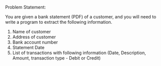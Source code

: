 Problem Statement:

You are given a bank statement (PDF) of a customer, and you will need to write a program to extract the following information. 

1. Name of customer
2. Address of customer
3. Bank account number
4. Statement Date
5. List of transactions with following information (Date, Description, Amount, transaction type - Debit or Credit)
